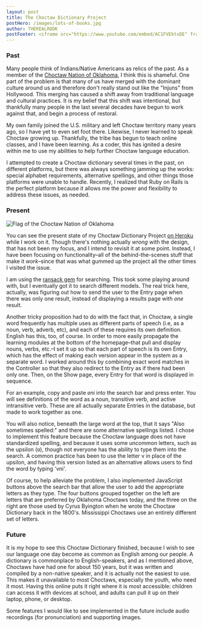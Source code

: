 ```yaml
---
layout: post
title: The Choctaw Dictionary Project
postHero: /images/lots-of-books.jpg
author: THEREALRODK
postFooter: <iframe src="https://www.youtube.com/embed/AC1FVEktxDE" frameborder="0" allow="autoplay; encrypted-media" allowfullscreen></iframe>
---
```


### Past

Many people think of Indians/Native Americans as relics of the past. As a member of the <a href="https://www.choctawnation.com/" target="_blank" rel="noopener">Choctaw Nation of Oklahoma</a>, I think this is shameful. One part of the problem is that many of us have merged with the dominant culture around us and therefore don't really stand out like the "Injuns" from Hollywood. This merging has caused a shift away from traditional language and cultural practices. It is my belief that this shift was intentional, but thankfully many people in the last several decades have begun to work against that, and begin a process of restoral.

My own family joined the U.S. military and left Choctaw territory many years ago, so I have yet to even set foot there. Likewise, I never learned to speak Choctaw growing up. Thankfully, the tribe has begun to teach online classes, and I have been learning. As a coder, this has ignited a desire within me to use my abilities to help further Choctaw language education.

I attempted to create a Choctaw dictionary several times in the past, on different platforms, but there was always something jamming up the works: special alphabet requirements, alternative spellings, and other things those platforms were unable to handle. Recently, I realized that Ruby on Rails is the perfect platform because it allows me the power and flexibility to address these issues, as needed.

### Present

<img class="pull-left" src="https://upload.wikimedia.org/wikipedia/commons/3/3c/Choctaw_flag.gif"
     alt="Flag of the Choctaw Nation of Oklahoma">

You can see the present state of my Choctaw Dictionary Project <a href="https://protected-dawn-54119.herokuapp.com/" target="_blank" rel="noopener">on Heroku</a> while I work on it. Though there's nothing actually *wrong* with the design, that has not been my focus, and I intend to revisit it at some point. Instead, I have been focusing on functionality–all of the behind-the-scenes stuff that make it *work*–since that was what gummed up the project all the other times I visited the issue.

I am using the <a href="https://rubygems.org/gems/ransack" target="_blank" rel="noopener">ransack gem</a> for searching. This took some playing around with, but I eventually got it to search different models. The real trick here, actually, was figuring out how to send the user to the Entry page when there was only one result, instead of displaying a results page with *one* result.

Another tricky proposition had to do with the fact that, in Choctaw, a single word frequently has multiple uses as different parts of speech (i.e, as a noun, verb, adverb, etc), and each of these requires its own definition. English has this, too, of course. In order to more easily propagate the learning modules at the bottom of the homepage–that pull and display nouns, verbs, etc.–I set it up so that each part of speech is its own Entry, which has the effect of making each version appear in the system as a separate word. I worked around this by combining exact word matches in the Controller so that they also redirect to the Entry as if there had been only one. Then, on the Show page, every Entry for that word is displayed in sequence.

For an example, copy and paste *ʋni* into the search bar and press enter. You will see definitions of the word as a noun, transitive verb, and active intransitive verb. These are all actually separate Entries in the database, but made to work together as one.

You will also notice, beneath the large word at the top, that it says "Also sometimes spelled:" and there are some alternative spellings listed. I chose to implement this feature because the Choctaw language does not have standardized spelling, and because it uses some uncommon letters, such as the upsilon (ʋ), though not everyone has the ability to type them into the search. A common practice has been to use the letter v in place of the upsilon, and having this version listed as an alternative allows users to find the word by typing 'vni'.

Of course, to help alleviate the problem, I also implemented JavaScript buttons above the search bar that allow the user to add the appropriate letters as they type. The four buttons grouped together on the left are letters that are preferred by Oklahoma Choctaws today, and the three on the right are those used by Cyrus Byington when he wrote the Choctaw Dictionary back in the 1800's. Mississippi Choctaws use an entirely different set of letters.

### Future

It is my hope to see this Choctaw Dictionary finished, because I wish to see our language one day become as common as English among our people. A dictionary is commonplace to English-speakers, and as I mentioned above, Choctaws have had one for about 150 years, but it was written and compiled by a non-native speaker, and it is actually not the easiest to use. This makes it unavailable to most Choctaws, especially the youth, who need it most. Having this online puts it right where it is most accessible: children can access it with devices at school, and adults can pull it up on their laptop, phone, or desktop.

Some features I would like to see implemented in the future include audio recordings (for pronunciation) and supporting images.


<!--

Use this to place images within the article. Use the pull-left and pull-right classes for placement.

<img class="pull-left" src="http://placekitten.com/g/400/200"
     alt="kitten">
-->
